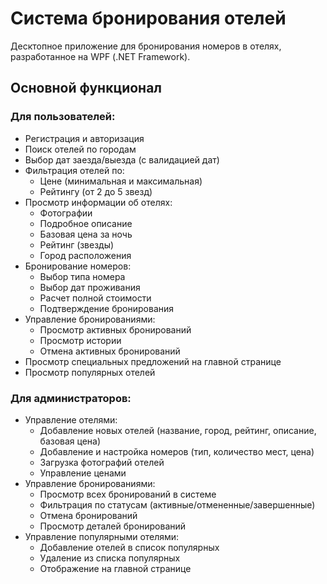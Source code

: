# Система бронирования отелей

Десктопное приложение для бронирования номеров в отелях, разработанное на WPF (.NET Framework).

## Основной функционал
### Для пользователей:
- Регистрация и авторизация
- Поиск отелей по городам
- Выбор дат заезда/выезда (с валидацией дат)
- Фильтрация отелей по:
  - Цене (минимальная и максимальная)
  - Рейтингу (от 2 до 5 звезд)
- Просмотр информации об отелях:
  - Фотографии
  - Подробное описание
  - Базовая цена за ночь
  - Рейтинг (звезды)
  - Город расположения
- Бронирование номеров:
  - Выбор типа номера
  - Выбор дат проживания
  - Расчет полной стоимости
  - Подтверждение бронирования
- Управление бронированиями:
  - Просмотр активных бронирований
  - Просмотр истории
  - Отмена активных бронирований
- Просмотр специальных предложений на главной странице
- Просмотр популярных отелей

### Для администраторов:
- Управление отелями:
  - Добавление новых отелей (название, город, рейтинг, описание, базовая цена)
  - Добавление и настройка номеров (тип, количество мест, цена)
  - Загрузка фотографий отелей
  - Управление ценами
- Управление бронированиями:
  - Просмотр всех бронирований в системе
  - Фильтрация по статусам (активные/отмененные/завершенные)
  - Отмена бронирований
  - Просмотр деталей бронирований
- Управление популярными отелями:
  - Добавление отелей в список популярных
  - Удаление из списка популярных
  - Отображение на главной странице
 
